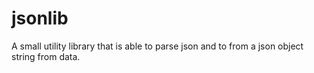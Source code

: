 # jsonlib
A small utility library that is able to parse json and to from a json object string from data. 
